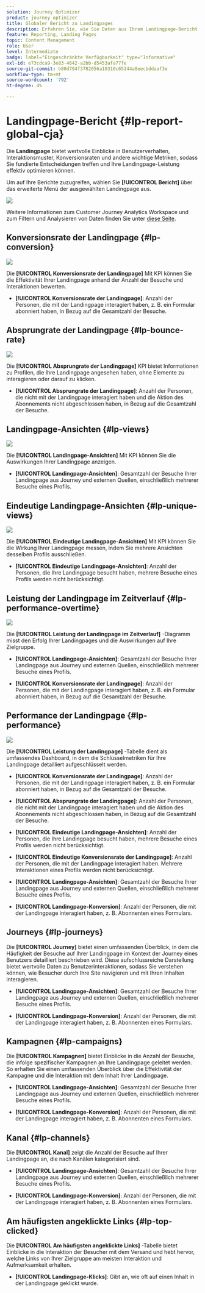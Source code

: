 ```yaml
---
solution: Journey Optimizer
product: journey optimizer
title: Globaler Bericht zu Landingpages
description: Erfahren Sie, wie Sie Daten aus Ihrem Landingpage-Bericht verwenden.
feature: Reporting, Landing Pages
topic: Content Management
role: User
level: Intermediate
badge: label="Eingeschränkte Verfügbarkeit" type="Informative"
exl-id: e73cdca9-3e83-4642-a2bb-d5453afa77fe
source-git-commit: b80d794f3782056a10310c65144a8eecbddaaf3e
workflow-type: tm+mt
source-wordcount: '792'
ht-degree: 4%

---
```


# Landingpage-Bericht {#lp-report-global-cja}

Die **Landingpage** bietet wertvolle Einblicke in Benutzerverhalten, Interaktionsmuster, Konversionsraten und andere wichtige Metriken, sodass Sie fundierte Entscheidungen treffen und Ihre Landingpage-Leistung effektiv optimieren können.

Um auf Ihre Berichte zuzugreifen, wählen Sie **[!UICONTROL Bericht]** über das erweiterte Menü der ausgewählten Landingpage aus.

![](assets/cja-lp.png)

Weitere Informationen zum Customer Journey Analytics Workspace und zum Filtern und Analysieren von Daten finden Sie unter [diese Seite](https://experienceleague.adobe.com/en/docs/analytics-platform/using/cja-workspace/home).

## Konversionsrate der Landingpage {#lp-conversion}

![](assets/cja-lp-conversion-rate.png)

Die **[!UICONTROL Konversionsrate der Landingpage]** Mit KPI können Sie die Effektivität Ihrer Landingpage anhand der Anzahl der Besuche und Interaktionen bewerten.

* **[!UICONTROL Konversionsrate der Landingpage]**: Anzahl der Personen, die mit der Landingpage interagiert haben, z. B. ein Formular abonniert haben, in Bezug auf die Gesamtzahl der Besuche.

## Absprungrate der Landingpage {#lp-bounce-rate}

![](assets/cja-lp-bounce-rate.png)

Die **[!UICONTROL Absprungrate der Landingpage]** KPI bietet Informationen zu Profilen, die Ihre Landingpage angesehen haben, ohne Elemente zu interagieren oder darauf zu klicken.

* **[!UICONTROL Absprungrate der Landingpage]**: Anzahl der Personen, die nicht mit der Landingpage interagiert haben und die Aktion des Abonnements nicht abgeschlossen haben, in Bezug auf die Gesamtzahl der Besuche.

## Landingpage-Ansichten {#lp-views}

![](assets/cja-lp-views.png)

Die **[!UICONTROL Landingpage-Ansichten]** Mit KPI können Sie die Auswirkungen Ihrer Landingpage anzeigen.

* **[!UICONTROL Landingpage-Ansichten]**: Gesamtzahl der Besuche Ihrer Landingpage aus Journey und externen Quellen, einschließlich mehrerer Besuche eines Profils.

## Eindeutige Landingpage-Ansichten {#lp-unique-views}

![](assets/cja-lp-unique-views.png)

Die **[!UICONTROL Eindeutige Landingpage-Ansichten]** Mit KPI können Sie die Wirkung Ihrer Landingpage messen, indem Sie mehrere Ansichten desselben Profils ausschließen.

* **[!UICONTROL Eindeutige Landingpage-Ansichten]**: Anzahl der Personen, die Ihre Landingpage besucht haben, mehrere Besuche eines Profils werden nicht berücksichtigt.

## Leistung der Landingpage im Zeitverlauf {#lp-performance-overtime}

![](assets/cja-lp-performance-overtime.png)

Die **[!UICONTROL Leistung der Landingpage im Zeitverlauf]** -Diagramm misst den Erfolg Ihrer Landingpages und die Auswirkungen auf Ihre Zielgruppe.

* **[!UICONTROL Landingpage-Ansichten]**: Gesamtzahl der Besuche Ihrer Landingpage aus Journey und externen Quellen, einschließlich mehrerer Besuche eines Profils.

* **[!UICONTROL Konversionsrate der Landingpage]**: Anzahl der Personen, die mit der Landingpage interagiert haben, z. B. ein Formular abonniert haben, in Bezug auf die Gesamtzahl der Besuche.

## Performance der Landingpage {#lp-performance}

![](assets/cja-lp-performance.png)

Die **[!UICONTROL Leistung der Landingpage]** -Tabelle dient als umfassendes Dashboard, in dem die Schlüsselmetriken für Ihre Landingpage detailliert aufgeschlüsselt werden.

* **[!UICONTROL Konversionsrate der Landingpage]**: Anzahl der Personen, die mit der Landingpage interagiert haben, z. B. ein Formular abonniert haben, in Bezug auf die Gesamtzahl der Besuche.

* **[!UICONTROL Absprungrate der Landingpage]**: Anzahl der Personen, die nicht mit der Landingpage interagiert haben und die Aktion des Abonnements nicht abgeschlossen haben, in Bezug auf die Gesamtzahl der Besuche.

* **[!UICONTROL Eindeutige Landingpage-Ansichten]**: Anzahl der Personen, die Ihre Landingpage besucht haben, mehrere Besuche eines Profils werden nicht berücksichtigt.

* **[!UICONTROL Eindeutige Konversionsrate der Landingpage]**: Anzahl der Personen, die mit der Landingpage interagiert haben. Mehrere Interaktionen eines Profils werden nicht berücksichtigt.

* **[!UICONTROL Landingpage-Ansichten]**: Gesamtzahl der Besuche Ihrer Landingpage aus Journey und externen Quellen, einschließlich mehrerer Besuche eines Profils.

* **[!UICONTROL Landingpage-Konversion]**: Anzahl der Personen, die mit der Landingpage interagiert haben, z. B. Abonnenten eines Formulars.

## Journeys {#lp-journeys}

Die **[!UICONTROL Journey]** bietet einen umfassenden Überblick, in dem die Häufigkeit der Besuche auf Ihrer Landingpage im Kontext der Journey eines Benutzers detailliert beschrieben wird. Diese aufschlussreiche Darstellung bietet wertvolle Daten zu Benutzerinteraktionen, sodass Sie verstehen können, wie Besucher durch Ihre Site navigieren und mit Ihren Inhalten interagieren.

* **[!UICONTROL Landingpage-Ansichten]**: Gesamtzahl der Besuche Ihrer Landingpage aus Journey und externen Quellen, einschließlich mehrerer Besuche eines Profils.

* **[!UICONTROL Landingpage-Konversion]**: Anzahl der Personen, die mit der Landingpage interagiert haben, z. B. Abonnenten eines Formulars.

## Kampagnen {#lp-campaigns}

Die **[!UICONTROL Kampagnen]** bietet Einblicke in die Anzahl der Besuche, die infolge spezifischer Kampagnen an Ihre Landingpage geleitet werden. So erhalten Sie einen umfassenden Überblick über die Effektivität der Kampagne und die Interaktion mit dem Inhalt Ihrer Landingpage.

* **[!UICONTROL Landingpage-Ansichten]**: Gesamtzahl der Besuche Ihrer Landingpage aus Journey und externen Quellen, einschließlich mehrerer Besuche eines Profils.

* **[!UICONTROL Landingpage-Konversion]**: Anzahl der Personen, die mit der Landingpage interagiert haben, z. B. Abonnenten eines Formulars.

## Kanal {#lp-channels}

Die **[!UICONTROL Kanal]** zeigt die Anzahl der Besuche auf Ihrer Landingpage an, die nach Kanälen kategorisiert sind.

* **[!UICONTROL Landingpage-Ansichten]**: Gesamtzahl der Besuche Ihrer Landingpage aus Journey und externen Quellen, einschließlich mehrerer Besuche eines Profils.

* **[!UICONTROL Landingpage-Konversion]**: Anzahl der Personen, die mit der Landingpage interagiert haben, z. B. Abonnenten eines Formulars.

## Am häufigsten angeklickte Links {#lp-top-clicked}

Die **[!UICONTROL Am häufigsten angeklickte Links]** -Tabelle bietet Einblicke in die Interaktion der Besucher mit dem Versand und hebt hervor, welche Links von Ihrer Zielgruppe am meisten Interaktion und Aufmerksamkeit erhalten.

* **[!UICONTROL Landingpage-Klicks]**: Gibt an, wie oft auf einen Inhalt in der Landingpage geklickt wurde.
